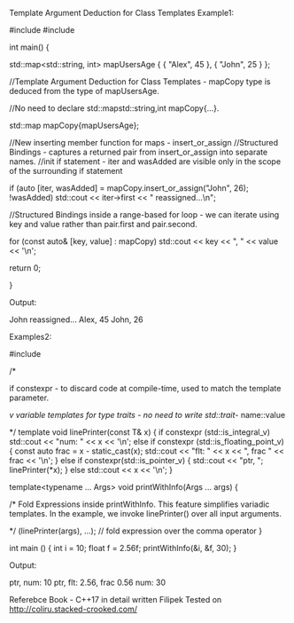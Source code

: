 Template Argument Deduction for Class Templates
Example1:

#include #include

int main()
{ 

std::map<std::string, int> mapUsersAge { { "Alex", 45 }, { "John", 25 } };

//Template Argument Deduction for Class Templates - mapCopy type is deduced from the type of mapUsersAge.

//No need to declare std::mapstd::string,int mapCopy{...}. 

std::map mapCopy{mapUsersAge};

//New inserting member function for maps - insert_or_assign 
//Structured Bindings - captures a returned pair from insert_or_assign into separate names. 
//init if statement - iter and wasAdded are visible only in the scope of the surrounding if statement 

if (auto [iter, wasAdded] = mapCopy.insert_or_assign("John", 26); !wasAdded) 
std::cout << iter->first << " reassigned...\n";


//Structured Bindings inside a range-based for loop - we can iterate using key and value rather than pair.first and pair.second. 

for (const auto& [key, value] : mapCopy) 
std::cout << key << ", " << value << '\n';

return 0; 

}

Output: 

John reassigned...
Alex, 45 
John, 26

Examples2: 

#include <iostream>

/*

if constexpr - to discard code at compile-time, used to match the
template parameter.

_v variable templates for type traits - no need to write std::trait_-
name<T>::value

*/
template<typename T> void linePrinter(const T& x) {
if constexpr (std::is_integral_v<T>)
	std::cout << "num: " << x << '\n';
else if constexpr (std::is_floating_point_v<T>) {
	const auto frac = x - static_cast<long>(x);
	std::cout << "flt: " << x << ", frac " << frac << '\n';
}
else if constexpr(std::is_pointer_v<T>) {
std::cout << "ptr, ";
linePrinter(*x);
}
else
std::cout << x << '\n';
}

template<typename ... Args> void printWithInfo(Args ... args) {

/*
Fold Expressions inside printWithInfo. This feature simplifies variadic
templates. In the example, we invoke linePrinter() over all input arguments.

*/
(linePrinter(args), ...); // fold expression over the comma operator
}

int main () {
int i = 10;
float f = 2.56f;
printWithInfo(&i, &f, 30);
}

Output: 

ptr, num: 10
ptr, flt: 2.56, frac 0.56
num: 30



Referebce Book - C++17 in detail written Filipek 
Tested on http://coliru.stacked-crooked.com/

